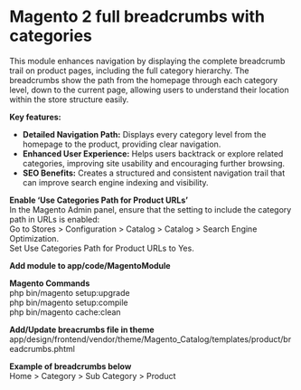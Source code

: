 # Magento 2 full breadcrumbs with categories

This module enhances navigation by displaying the complete breadcrumb trail on product pages, including the full category hierarchy. The breadcrumbs show the path from the homepage through each category level, down to the current page, allowing users to understand their location within the store structure easily.

<strong>Key features:</strong><br />
<ul>
<li><strong>Detailed Navigation Path:</strong> Displays every category level from the homepage to the product, providing clear navigation.</li>
<li><strong>Enhanced User Experience:</strong> Helps users backtrack or explore related categories, improving site usability and encouraging further browsing.</li>
<li><strong>SEO Benefits:</strong> Creates a structured and consistent navigation trail that can improve search engine indexing and visibility.</li>
</ul>

<strong>Enable ‘Use Categories Path for Product URLs’</strong><br />
In the Magento Admin panel, ensure that the setting to include the category path in URLs is enabled: <br />
Go to Stores > Configuration > Catalog > Catalog > Search Engine Optimization.<br />
Set Use Categories Path for Product URLs to Yes.

<strong>Add module to app/code/MagentoModule</strong>

<strong>Magento Commands</strong><br />
php bin/magento setup:upgrade<br />
php bin/magento setup:compile<br />
php bin/magento cache:clean<br />


<strong>Add/Update breacrumbs file in theme</strong><br />
app/design/frontend/vendor/theme/Magento_Catalog/templates/product/breadcrumbs.phtml

<strong>Example of breadcrumbs below</strong><br /> 
Home > Category > Sub Category > Product <br />
